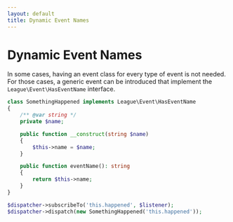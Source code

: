 ```yaml
---
layout: default
title: Dynamic Event Names
---
```


# Dynamic Event Names

In some cases, having an event class for every type of event is not needed.
For those cases, a generic event can be introduced that implement
the `League\Event\HasEventName` interface.

```php
class SomethingHappened implements League\Event\HasEventName
{
    /** @var string */
    private $name;

    public function __construct(string $name)
    {
        $this->name = $name;
    }

    public function eventName(): string
    {
        return $this->name;
    }
}

$dispatcher->subscribeTo('this.happened', $listener);
$dispatcher->dispatch(new SomethingHappened('this.happened'));
```
